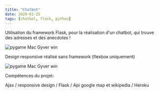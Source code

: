 ```yaml
---
title: "Chatbot"
date: 2020-01-25
tags: [chatbot, flask, python]
---
```

Utilisation du framework Flask, pour la réalisation d'un chatbot, qui trouve des adresses et des anecdotes !

<img src="{{ site.url }}{{ site.baseurl }}/images/chatbot/chatbot1.gif" alt="pygame Mac Gyver win">

Design responsive réalisé sans framework (flexbox uniquement)

<img src="{{ site.url }}{{ site.baseurl }}/images/chatbot/chatbot2.gif" alt="pygame Mac Gyver win">

Compétences du projet:

Ajax / responsive design / Flask / Api google map et wikipedia / Heroku


